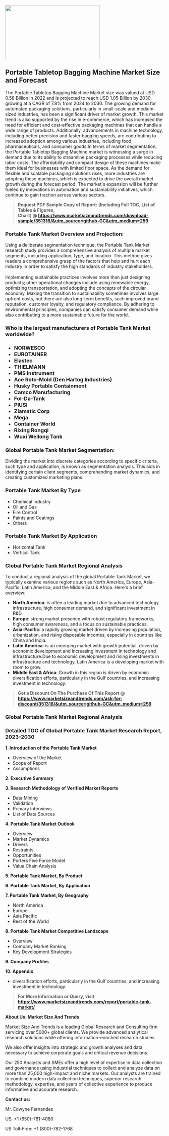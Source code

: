 <p><img class="alignnone size-medium wp-image-20088" src="https://ffe5etoiles.com/wp-content/uploads/2024/12/MST1-300x171.png" alt="" width="300" height="171" /></p><h2>Portable Tabletop Bagging Machine Market Size and Forecast</h2><p>The Portable Tabletop Bagging Machine Market size was valued at USD 0.58 Billion in 2022 and is projected to reach USD 1.05 Billion by 2030, growing at a CAGR of 7.8% from 2024 to 2030. The growing demand for automated packaging solutions, particularly in small-scale and medium-sized industries, has been a significant driver of market growth. This market trend is also supported by the rise in e-commerce, which has increased the need for efficient and cost-effective packaging machines that can handle a wide range of products. Additionally, advancements in machine technology, including better precision and faster bagging speeds, are contributing to increased adoption among various industries, including food, pharmaceuticals, and consumer goods.In terms of market segmentation, the Portable Tabletop Bagging Machine market is witnessing a surge in demand due to its ability to streamline packaging processes while reducing labor costs. The affordability and compact design of these machines make them ideal for businesses with limited floor space. As the demand for flexible and scalable packaging solutions rises, more industries are adopting these machines, which is expected to drive the overall market growth during the forecast period. The market's expansion will be further fueled by innovations in automation and sustainability initiatives, which continue to gain traction across various sectors.</p></p><blockquote id="" class=""><strong>Request PDF Sample Copy of Report: (Including Full TOC, List of Tables &amp; Figures, Chart)&nbsp;@&nbsp;<strong><a href="https://www.marketsizeandtrends.com/download-sample/351316/&utm_source=github-GC&utm_medium=259" target="_blank">https://www.marketsizeandtrends.com/download-sample/351316/&utm_source=github-GC&utm_medium=259</a></strong></strong></blockquote><h3 id="" class="">Portable Tank Market&nbsp;Overview and Projection:</h3><p id="" class="">Using a deliberate segmentation technique, the Portable Tank Market research study provides a comprehensive analysis of multiple market segments, including application, type, and location. This method gives readers a comprehensive grasp of the factors that help and hurt each industry in order to satisfy the high standards of industry stakeholders. <br /> <br />Implementing sustainable practices involves more than just designing products; other operational changes include using renewable energy, optimizing transportation, and adopting the concepts of the circular economy. Making the transition to sustainability sometimes involves large upfront costs, but there are also long-term benefits, such improved brand reputation, customer loyalty, and regulatory compliance. By adhering to environmental principles, companies can satisfy consumer demand while also contributing to a more sustainable future for the world.</p><h3 id="" class="">Who is the largest manufacturers of&nbsp;Portable Tank Market worldwide?</h3><h3 class=""><p><ul><li>NORWESCO </li><li> EUROTAINER </li><li> Elastec </li><li> THIELMANN </li><li> PMS Instrument </li><li> Ace Roto-Mold (Den Hartog Industries) </li><li> Husky Portable Containment </li><li> Camco Manufacturing </li><li> Fol-Da-Tank </li><li> PIUSI </li><li> Ziamatic Corp </li><li> Mega </li><li> Container World </li><li> Rixing Rongqi </li><li> Wuxi Weilong Tank</li></ul></p></h3><h3 id="" class="">Global&nbsp;Portable Tank Market Segmentation:</h3><p id="" class="">Dividing the market into discrete categories according to specific criteria, such type and application, is known as segmentation analysis. This aids in identifying certain client segments, comprehending market dynamics, and creating customized marketing plans.</p><h3 id="" class="">Portable Tank Market&nbsp;By Type</h3><p><p><ul><li>Chemical Industry</li><li> Oil and Gas</li><li> Fire Control</li><li> Paints and Coatings</li><li> Others</p></li></ul></p></p><h3 id="" class="">Portable Tank Market&nbsp;By Application</h3><p class=""><p><ul><li>Horizontal Tank</li><li> Vertical Tank</li></ul></p></p><h3 id="" class="">Global Portable Tank Market Regional Analysis</h3><p id="" class="">To conduct a regional analysis of the global Portable Tank Market, we typically examine various regions such as North America, Europe, Asia-Pacific, Latin America, and the Middle East &amp; Africa. Here's a brief overview:</p><ul><li><strong>North America</strong>: is often a leading market due to advanced technology infrastructure, high consumer demand, and significant investment in R&amp;D.</li><li><strong>Europe</strong>: strong market presence with robust regulatory frameworks, high consumer awareness, and a focus on sustainable practices.</li><li><strong>Asia-Pacific</strong>: a rapidly growing market driven by increasing population, urbanization, and rising disposable incomes, especially in countries like China and India.</li><li><strong>Latin America</strong>: is an emerging market with growth potential, driven by economic development and increasing investment in technology and infrastructure.Due to economic development and rising investments in infrastructure and technology, Latin America is a developing market with room to grow.</li><li><strong>Middle East &amp; Africa</strong>: Growth in this region is driven by economic diversification efforts, particularly in the Gulf countries, and increasing investment in technology.</li></ul><blockquote id="" class=""><strong>Get a Discount On The Purchase Of This Report @ <strong><a href="https://www.marketsizeandtrends.com/ask-for-discount/351316/&utm_source=github-GC&utm_medium=259" target="_blank">https://www.marketsizeandtrends.com/ask-for-discount/351316/&utm_source=github-GC&utm_medium=259</a></strong></strong></blockquote><h3 id="" class="">Global Portable Tank Market Regional Analysis</h3><h3 id="" class="">Detailed TOC of Global Portable Tank Market Research Report, 2023-2030</h3><p id="" class=""><strong>1. Introduction of the Portable Tank Market</strong></p><ul><li>Overview of the Market</li><li>Scope of Report</li><li>Assumptions</li></ul><p id="" class=""><strong>2. Executive Summary</strong></p><p id="" class=""><strong>3. Research Methodology of Verified Market Reports</strong></p><ul><li>Data Mining</li><li>Validation</li><li>Primary Interviews</li><li>List of Data Sources</li></ul><p id="" class=""><strong>4. Portable Tank Market Outlook</strong></p><ul><li>Overview</li><li>Market Dynamics</li><li>Drivers</li><li>Restraints</li><li>Opportunities</li><li>Porters Five Force Model</li><li>Value Chain Analysis</li></ul><p id="" class=""><strong>5. Portable Tank Market, By Product</strong></p><p id="" class=""><strong>6. Portable Tank Market, By Application</strong></p><p id="" class=""><strong>7. Portable Tank Market, By Geography</strong></p><ul><li>North America</li><li>Europe</li><li>Asia Pacific</li><li>Rest of the World</li></ul><p id="" class=""><strong>8. Portable Tank Market Competitive Landscape</strong></p><ul><li>Overview</li><li>Company Market Ranking</li><li>Key Development Strategies</li></ul><p id="" class=""><strong>9. Company Profiles</strong></p><p id="" class=""><strong>10. Appendix</strong></p><ul><li>diversification efforts, particularly in the Gulf countries, and increasing investment in technology.</li></ul><blockquote id="" class=""><strong>For More Information or Query, visit <strong><strong><a href="https://www.marketsizeandtrends.com/report/portable-tank-market/" target="_blank">https://www.marketsizeandtrends.com/report/portable-tank-market/</a></strong></strong></strong></blockquote><p id="" class=""><strong>About Us: Market Size And Trends</strong></p><p id="" class="">Market Size And Trends is a leading Global Research and Consulting firm servicing over 5000+ global clients. We provide advanced analytical research solutions while offering information-enriched research studies.</p><p id="" class="">We also offer insights into strategic and growth analyses and data necessary to achieve corporate goals and critical revenue decisions.</p><p id="" class="">Our 250 Analysts and SMEs offer a high level of expertise in data collection and governance using industrial techniques to collect and analyze data on more than 25,000 high-impact and niche markets. Our analysts are trained to combine modern data collection techniques, superior research methodology, expertise, and years of collective experience to produce informative and accurate research.</p><p id="" class=""><strong>Contact us:</strong></p><p id="" class="">Mr. Edwyne Fernandes</p><p id="" class="">US: +1 (650)-781-4080</p><p id="" class="">US Toll-Free: +1 (800)-782-1768</p>
